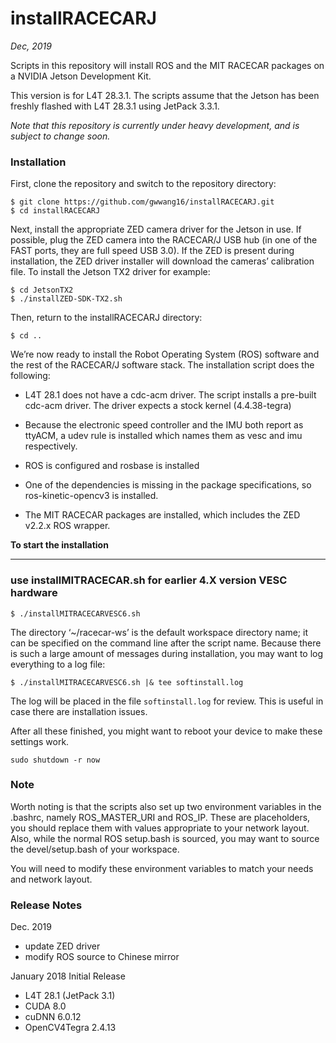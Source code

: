 # installRACECARJ

<em>Dec, 2019</em>

Scripts in this repository will install ROS and the MIT RACECAR packages on a NVIDIA Jetson Development Kit.

This version is for L4T 28.3.1. The scripts assume that the Jetson has been freshly flashed with L4T 28.3.1 using JetPack 3.3.1.


<em>Note that this repository is currently under heavy development, and is subject to change soon.
</em>

### Installation

First, clone the repository and switch to the repository directory:
```
$ git clone https://github.com/gwwang16/installRACECARJ.git
$ cd installRACECARJ
```

Next, install the appropriate ZED camera driver for the Jetson in use. If possible, plug the ZED camera into the RACECAR/J USB hub (in one of the FAST ports, they are full speed USB 3.0). If the ZED is present during installation, the ZED driver installer will download the cameras’ calibration file. To install the Jetson TX2 driver for example:

```
$ cd JetsonTX2
$ ./installZED-SDK-TX2.sh
```

Then, return to the installRACECARJ directory:

```
$ cd ..
```

We’re now ready to install the Robot Operating System (ROS) software and the rest of the RACECAR/J software stack. The installation script does the following:

- L4T 28.1 does not have a cdc-acm driver. The script installs a pre-built cdc-acm driver. The driver expects a stock kernel (4.4.38-tegra)

- Because the electronic speed controller and the IMU both report as ttyACM, a udev rule is installed which names them as vesc and imu respectively.

- ROS is configured and rosbase is installed

- One of the dependencies is missing in the package specifications, so ros-kinetic-opencv3 is installed.

- The MIT RACECAR packages are installed, which includes the ZED v2.2.x ROS wrapper.

**To start the installation**

-------

### use installMITRACECAR.sh for earlier 4.X version VESC hardware

```
$ ./installMITRACECARVESC6.sh
```

The directory ‘~/racecar-ws’ is the default workspace directory name; it can be specified on the command line after the script name. Because there is such a large amount of messages during installation, you may want to log everything to a log file:

```
$ ./installMITRACECARVESC6.sh |& tee softinstall.log
```

The log will be placed in the file `softinstall.log` for review. This is useful in case there are installation issues.

After all these finished, you might want to reboot your device to make these settings work.

```
sudo shutdown -r now
```

### Note
Worth noting is that the scripts also set up two environment variables in the .bashrc, namely ROS_MASTER_URI and ROS_IP. These are placeholders, you should replace them with values appropriate to your network layout. Also, while the normal ROS setup.bash is sourced, you may want to source the devel/setup.bash of your workspace.

You will need to modify these environment variables to match your needs and network layout.

### Release Notes
Dec. 2019
* update ZED driver
* modify ROS source to Chinese mirror

January 2018
Initial Release
* L4T 28.1 (JetPack 3.1)
* CUDA 8.0
* cuDNN 6.0.12
* OpenCV4Tegra 2.4.13


